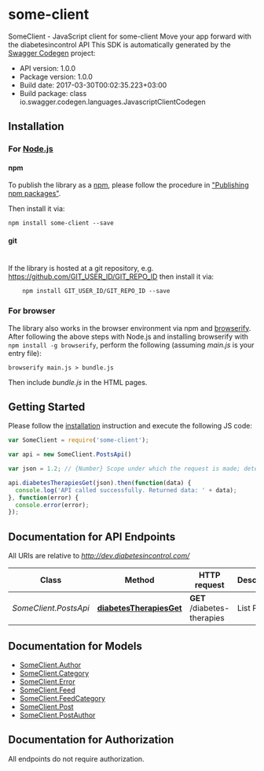 # some-client

SomeClient - JavaScript client for some-client
Move your app forward with the diabetesincontrol API
This SDK is automatically generated by the [Swagger Codegen](https://github.com/swagger-api/swagger-codegen) project:

- API version: 1.0.0
- Package version: 1.0.0
- Build date: 2017-03-30T00:02:35.223+03:00
- Build package: class io.swagger.codegen.languages.JavascriptClientCodegen

## Installation

### For [Node.js](https://nodejs.org/)

#### npm

To publish the library as a [npm](https://www.npmjs.com/),
please follow the procedure in ["Publishing npm packages"](https://docs.npmjs.com/getting-started/publishing-npm-packages).

Then install it via:

```shell
npm install some-client --save
```

#### git
#
If the library is hosted at a git repository, e.g.
https://github.com/GIT_USER_ID/GIT_REPO_ID
then install it via:

```shell
    npm install GIT_USER_ID/GIT_REPO_ID --save
```

### For browser

The library also works in the browser environment via npm and [browserify](http://browserify.org/). After following
the above steps with Node.js and installing browserify with `npm install -g browserify`,
perform the following (assuming *main.js* is your entry file):

```shell
browserify main.js > bundle.js
```

Then include *bundle.js* in the HTML pages.

## Getting Started

Please follow the [installation](#installation) instruction and execute the following JS code:

```javascript
var SomeClient = require('some-client');

var api = new SomeClient.PostsApi()

var json = 1.2; // {Number} Scope under which the request is made; determines fields present in response.

api.diabetesTherapiesGet(json).then(function(data) {
  console.log('API called successfully. Returned data: ' + data);
}, function(error) {
  console.error(error);
});


```

## Documentation for API Endpoints

All URIs are relative to *http://dev.diabetesincontrol.com/*

Class | Method | HTTP request | Description
------------ | ------------- | ------------- | -------------
*SomeClient.PostsApi* | [**diabetesTherapiesGet**](docs/PostsApi.md#diabetesTherapiesGet) | **GET** /diabetes-therapies | List Posts


## Documentation for Models

 - [SomeClient.Author](docs/Author.md)
 - [SomeClient.Category](docs/Category.md)
 - [SomeClient.Error](docs/Error.md)
 - [SomeClient.Feed](docs/Feed.md)
 - [SomeClient.FeedCategory](docs/FeedCategory.md)
 - [SomeClient.Post](docs/Post.md)
 - [SomeClient.PostAuthor](docs/PostAuthor.md)


## Documentation for Authorization

 All endpoints do not require authorization.

